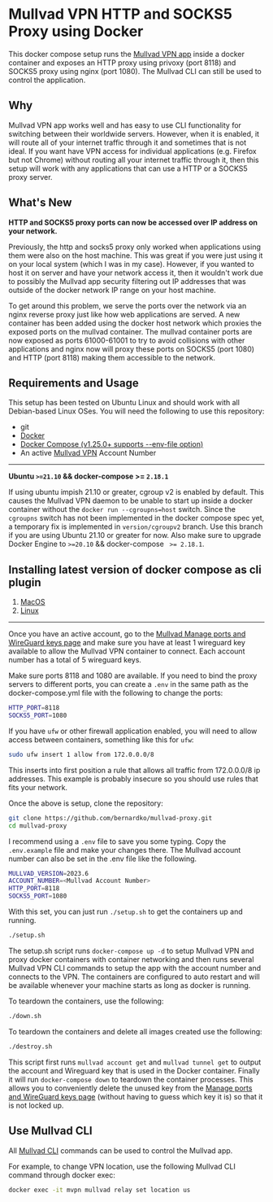 # Mullvad VPN HTTP and SOCKS5 Proxy using Docker

This docker compose setup runs the [Mullvad VPN app](https://mullvad.net/en/download/linux/) inside a docker container and exposes an HTTP proxy using privoxy (port 8118) and SOCKS5 proxy using nginx (port 1080). The Mullvad CLI can still be used to control the application.

## Why

Mullvad VPN app works well and has easy to use CLI functionality for switching between their worldwide servers. However, when it is enabled, it will route all of your internet traffic through it and sometimes that is not ideal. If you want have VPN access for individual applications (e.g. Firefox but not Chrome) without routing all your internet traffic through it, then this setup will work with any applications that can use a HTTP or a SOCKS5 proxy server.

## What's New

**HTTP and SOCKS5 proxy ports can now be accessed over IP address on your network.**

Previously, the http and socks5 proxy only worked when applications using them were also on the host machine. This was great if you were just using it on your local system (which I was in my case). However, if you wanted to host it on server and have your network access it, then it wouldn't work due to possibly the Mullvad app security filtering out IP addresses that was outside of the docker network IP range on your host machine.

To get around this problem, we serve the ports over the network via an nginx reverse proxy just like how web applications are served. A new container has been added using the docker host network which proxies the exposed ports on the mullvad container. The mullvad container ports are now exposed as ports 61000-61001 to try to avoid collisions with other applications and nginx now will proxy these ports on SOCKS5 (port 1080) and HTTP (port 8118) making them accessible to the network.

## Requirements and Usage

This setup has been tested on Ubuntu Linux and should work with all Debian-based Linux OSes. You will need the following to use this repository:
- git
- [Docker](https://docs.docker.com/engine/install/ubuntu/)
- [Docker Compose (v1.25.0+ supports --env-file option)](https://docs.docker.com/compose/install/)
- An active [Mullvad VPN](https://mullvad.net/en/) Account Number

---
**Ubuntu `>=21.10` && docker-compose >= `2.18.1`**

If using ubuntu impish 21.10 or greater, cgroup v2 is enabled by default. 
This causes the Mullvad VPN daemon to be unable to start up inside a docker container without the `docker run --cgroupns=host` switch. 
Since the `cgroupns` switch has not been implemented in the docker compose spec yet, a temporary fix is implemented in `version/cgroupv2` branch. 
Use this branch if you are using Ubuntu 21.10 or greater for now. Also make sure to upgrade Docker Engine to `>=20.10` && docker-compose ` >= 2.18.1`.

## Installing latest version of docker compose as cli plugin
1. [MacOS](https://ladyprowess.medium.com/installing-docker-compose-as-a-cli-plugin-on-macos-94a2f328a9a3)
1. [Linux](https://docs.docker.com/compose/install/linux/)

---
Once you have an active account, go to the [Mullvad Manage ports and WireGuard keys page](https://mullvad.net/en/account/#/ports) and make sure you have at least 1 wireguard key available to allow the Mullvad VPN container to connect. Each account number has a total of 5 wireguard keys.

Make sure ports 8118 and 1080 are available. If you need to bind the proxy servers to different ports, you can create a `.env` in the same path as the docker-compose.yml file with the following to change the ports:

```bash
HTTP_PORT=8118
SOCKS5_PORT=1080
```

If you have `ufw` or other firewall application enabled, you will need to allow access between containers, something like this for `ufw`:

```bash
sudo ufw insert 1 allow from 172.0.0.0/8
```
This inserts into first position a rule that allows all traffic from 172.0.0.0/8 ip addresses. This example is probably insecure so you should use rules that fits your network.

Once the above is setup, clone the repository:

```bash
git clone https://github.com/bernardko/mullvad-proxy.git
cd mullvad-proxy
```

I recommend using a `.env` file to save you some typing. Copy the `.env.example` file and make your changes there. The Mullvad account number can also be set in the .env file like the following.
```bash
MULLVAD_VERSION=2023.6
ACCOUNT_NUMBER=<Mullvad Account Number>
HTTP_PORT=8118
SOCKS5_PORT=1080
```

With this set, you can just run `./setup.sh` to get the containers up and running.
```bash
./setup.sh
```
The setup.sh script runs `docker-compose up -d` to setup Mullvad VPN and proxy docker  containers with container networking and then runs several Mullvad VPN CLI commands to setup the app with the account number and connects to the VPN. The containers are configured to auto restart and will be available whenever your machine starts as long as docker is running.

To teardown the containers, use the following:
```bash
./down.sh
```

To teardown the containers and delete all images created use the following:
```bash
./destroy.sh
```

This script first runs `mullvad account get` and `mullvad tunnel get` to output the account and Wireguard key that is used in the Docker container. Finally it will run `docker-compose down` to teardown the container processes. This allows you to conveniently delete the unused key from the [Manage ports and WireGuard keys page](https://mullvad.net/en/account/#/ports) (without having to guess which key it is) so that it is not locked up.


## Use Mullvad CLI

All [Mullvad CLI](https://mullvad.net/en/help/how-use-mullvad-cli/) commands can be used to control the Mullvad app.

For example, to change VPN location, use the following Mullvad CLI command through docker exec:

```bash
docker exec -it mvpn mullvad relay set location us
```
